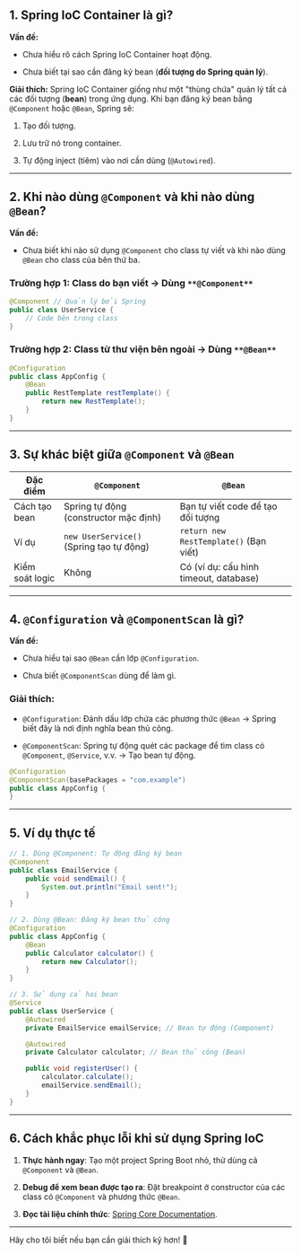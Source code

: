 <br>

## 1. Spring IoC Container là gì?

**Vấn đề:**

- Chưa hiểu rõ cách Spring IoC Container hoạt động.
    
- Chưa biết tại sao cần đăng ký bean (**đối tượng do Spring quản lý**).
    

**Giải thích:** Spring IoC Container giống như một "thùng chứa" quản lý tất cả các đối tượng (**bean**) trong ứng dụng. Khi bạn đăng ký bean bằng `@Component` hoặc `@Bean`, Spring sẽ:

1. Tạo đối tượng.
    
2. Lưu trữ nó trong container.
    
3. Tự động inject (tiêm) vào nơi cần dùng (`@Autowired`).
    

---

## 2. Khi nào dùng `@Component` và khi nào dùng `@Bean`?

**Vấn đề:**

- Chưa biết khi nào sử dụng `@Component` cho class tự viết và khi nào dùng `@Bean` cho class của bên thứ ba.
    

### **Trường hợp 1: Class do bạn viết → Dùng** `**@Component**`

```java
@Component // Quản lý bởi Spring
public class UserService {
    // Code bên trong class
}
```

### **Trường hợp 2: Class từ thư viện bên ngoài → Dùng** `**@Bean**`


```java
@Configuration
public class AppConfig {
    @Bean
    public RestTemplate restTemplate() {
        return new RestTemplate();
    }
}
```

---

## 3. Sự khác biệt giữa `@Component` và `@Bean`

|Đặc điểm|`@Component`|`@Bean`|
|---|---|---|
|Cách tạo bean|Spring tự động (constructor mặc định)|Bạn tự viết code để tạo đối tượng|
|Ví dụ|`new UserService()` (Spring tạo tự động)|`return new RestTemplate()` (Bạn viết)|
|Kiểm soát logic|Không|Có (ví dụ: cấu hình timeout, database)|

---

## 4. `@Configuration` và `@ComponentScan` là gì?

**Vấn đề:**

- Chưa hiểu tại sao `@Bean` cần lớp `@Configuration`.
    
- Chưa biết `@ComponentScan` dùng để làm gì.
    

### **Giải thích:**

- `@Configuration`: Đánh dấu lớp chứa các phương thức `@Bean` → Spring biết đây là nơi định nghĩa bean thủ công.
    
- `@ComponentScan`: Spring tự động quét các package để tìm class có `@Component`, `@Service`, v.v. → Tạo bean tự động.
    


```java
@Configuration
@ComponentScan(basePackages = "com.example")
public class AppConfig {
}
```

---

## 5. Ví dụ thực tế


```java
// 1. Dùng @Component: Tự động đăng ký bean
@Component
public class EmailService {
    public void sendEmail() {
        System.out.println("Email sent!");
    }
}

// 2. Dùng @Bean: Đăng ký bean thủ công
@Configuration
public class AppConfig {
    @Bean
    public Calculator calculator() {
        return new Calculator();
    }
}

// 3. Sử dụng cả hai bean
@Service
public class UserService {
    @Autowired
    private EmailService emailService; // Bean tự động (Component)

    @Autowired
    private Calculator calculator; // Bean thủ công (Bean)

    public void registerUser() {
        calculator.calculate();
        emailService.sendEmail();
    }
}
```

---

## 6. Cách khắc phục lỗi khi sử dụng Spring IoC

1. **Thực hành ngay**: Tạo một project Spring Boot nhỏ, thử dùng cả `@Component` và `@Bean`.
    
2. **Debug để xem bean được tạo ra**: Đặt breakpoint ở constructor của các class có `@Component` và phương thức `@Bean`.
    
3. **Đọc tài liệu chính thức**: [Spring Core Documentation](https://docs.spring.io/spring-framework/docs/current/reference/html/core.html).
    

---

Hãy cho tôi biết nếu bạn cần giải thích kỹ hơn! 🚀